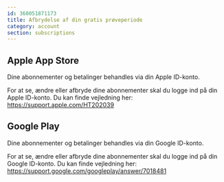 ```yaml
---
id: 360051871173
title: Afbrydelse af din gratis prøveperiode  
category: account
section: subscriptions
---
```


## Apple App Store

Dine abonnementer og betalinger behandles via din Apple ID-konto.

For at se, ændre eller afbryde dine abonnementer skal du logge ind på din Apple ID-konto. Du kan finde vejledning her: <https://support.apple.com/HT202039>

## Google Play  

Dine abonnementer og betalinger behandles via din Google ID-konto.

For at se, ændre eller afbryde dine abonnementer skal du logge ind på din Google ID-konto. Du kan finde vejledning her: <https://support.google.com/googleplay/answer/7018481>